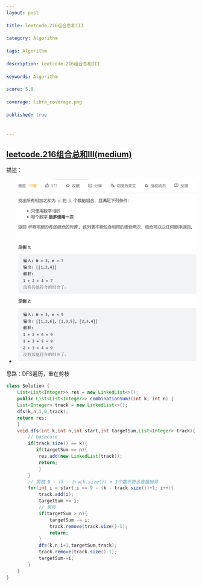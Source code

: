 ```yaml
---
layout: post

title: leetcode.216组合总和III

category: Algorithm

tags: Algorithm

description: leetcode.216组合总和III

keywords: Algorithm

score: 5.0

coverage: libra_coverage.png

published: true


---
```


## [leetcode.216组合总和III(medium)](https://leetcode.cn/problems/combination-sum-iii/)

描述：

- ![image-20221111161856543](/assets/imgs/image-20221111161856543.png)

思路：DFS遍历，重在剪枝

```java
class Solution {
    List<List<Integer>> res = new LinkedList<>();
    public List<List<Integer>> combinationSum3(int k, int n) {
    List<Integer> track = new LinkedList<>();
    dfs(k,n,1,0,track);
    return res;
    }
    void dfs(int k,int n,int start,int targetSum,List<Integer> track){
        // basecase
        if(track.size() == k){
           if(targetSum == n){
            res.add(new LinkedList(track));
            return;
            }
        }
        // 剪枝 9 - (k - track.size()) + 1个数不符合直接抛弃
        for(int i = start;i <= 9 - (k - track.size())+1; i++){
            track.add(i);
            targetSum += i;
            // 剪枝
            if(targetSum > n){
                targetSum -= i;
                track.remove(track.size()-1);
                return;
            }
            dfs(k,n,i+1,targetSum,track);
            track.remove(track.size()-1);
            targetSum-=i;
        }
    }
}
```

